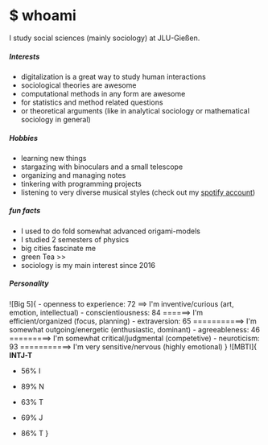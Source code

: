 # $ whoami
I study social sciences (mainly sociology) at JLU-Gießen.

##### Interests
- digitalization is a great way to study human interactions
- sociological theories are awesome
- computational methods in any form are awesome
 - for statistics and method related questions
 - or theoretical arguments (like in analytical sociology or mathematical sociology in general)

##### Hobbies
- learning new things
- stargazing with binoculars and a small telescope
- organizing and managing notes
- tinkering with programming projects
- listening to very diverse musical styles (check out my [spotify account](https://open.spotify.com/user/kvqz88xd4goy62kojjy507veu))

##### fun facts
- I used to do fold somewhat advanced origami-models
- I studied 2 semesters of physics
- big cities fascinate me
- green Tea >>
- sociology is my main interest since 2016

##### Personality   
![Big 5]{
    - openness to experience: 72 ==> I'm inventive/curious (art, emotion, intellectual)
    - conscientiousness: 84 ======> I'm efficient/organized (focus, planning)
    - extraversion: 65 ===========> I'm somewhat outgoing/energetic (enthusiastic, dominant)
    - agreeableness: 46 =========> I'm somewhat critical/judgmental (competetive)
    - neuroticism: 93 ===========> I'm very sensitive/nervous (highly emotional)
}
![MBTI]{
 **INTJ-T**
 - 56% I
 - 89% N
 - 63% T
 - 69% J
 
 - 86% T
}
